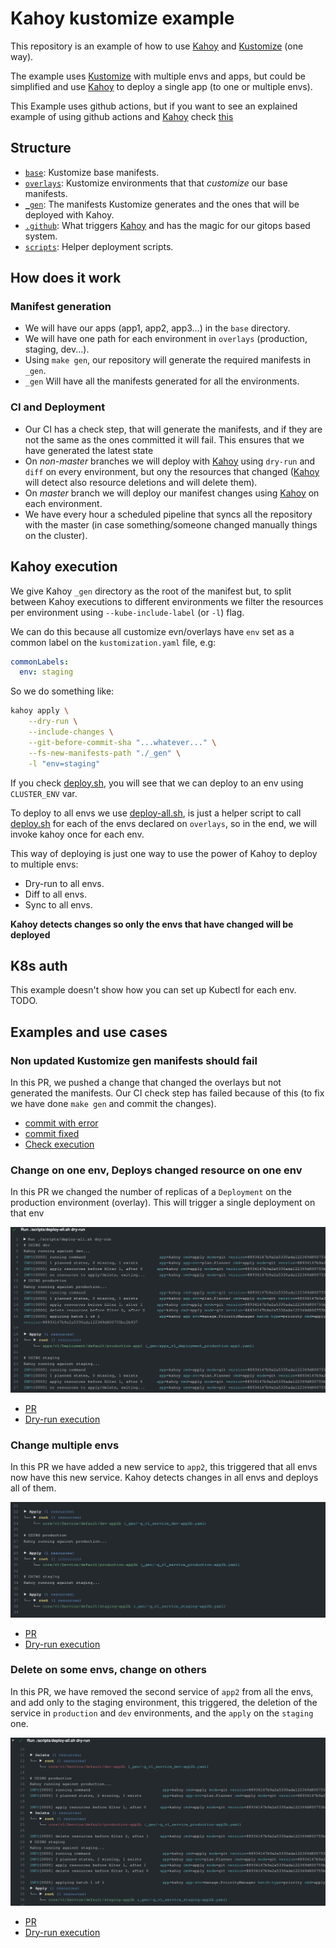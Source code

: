# Kahoy kustomize example

This repository is an example of how to use [Kahoy] and [Kustomize] (one way).

The example uses [Kustomize] with multiple envs and apps, but could be simplified and use [Kahoy] to deploy a single app (to one or multiple envs).

This Example uses github actions, but if you want to see an explained example of using github actions and [Kahoy] check [this][ga-kahoy-example]

## Structure

- [`base`](base): Kustomize base manifests.
- [`overlays`](overlays): Kustomize environments that that _customize_ our base manifests.
- [`_gen`](_gen): The manifests Kustomize generates and the ones that will be deployed with Kahoy.
- [`.github`](.github): What triggers [Kahoy] and has the magic for our gitops based system.
- [`scripts`](scripts): Helper deployment scripts.

## How does it work

### Manifest generation

- We will have our apps (app1, app2, app3...) in the `base` directory.
- We will have one path for each environment in `overlays` (production, staging, dev...).
- Using `make gen`, our repository will generate the required manifests in `_gen`.
- `_gen` Will have all the manifests generated for all the environments.

### CI and Deployment

- Our CI has a check step, that will generate the manifests, and if they are not the same as the ones committed it will fail. This ensures that we have generated the latest state
- On _non-master_ branches we will deploy with [Kahoy] using `dry-run` and `diff` on every environment, but ony the resources that changed ([Kahoy] will detect also resource deletions and will delete them).
- On _master_ branch we will deploy our manifest changes using [Kahoy] on each environment.
- We have every hour a scheduled pipeline that syncs all the repository with the master (in case something/someone changed manually things on the cluster).

## Kahoy execution

We give Kahoy `_gen` directory as the root of the manifest but, to split between Kahoy executions to different environments we filter the resources per environment using `--kube-include-label` (or `-l`) flag.

We can do this because all customize evn/overlays have `env` set as a common label on the `kustomization.yaml` file, e.g:

```yaml
commonLabels:
  env: staging
```

So we do something like:

```bash
kahoy apply \
    --dry-run \
    --include-changes \
    --git-before-commit-sha "...whatever..." \
    --fs-new-manifests-path "./_gen" \
    -l "env=staging"
```

If you check [deploy.sh](scripts/deploy.sh), you will see that we can deploy to an env using `CLUSTER_ENV` var.

To deploy to all envs we use [deploy-all.sh](scripts/deploy-all.sh), is just a helper script to call [deploy.sh](scripts/deploy.sh) for each of the envs declared on `overlays`, so in the end, we will invoke kahoy once for each env.

This way of deploying is just one way to use the power of Kahoy to deploy to multiple envs:

- Dry-run to all envs.
- Diff to all envs.
- Sync to all envs.

**Kahoy detects changes so only the envs that have changed will be deployed**

## K8s auth

This example doesn't show how you can set up Kubectl for each env. TODO.

## Examples and use cases

### Non updated Kustomize gen manifests should fail

In this PR, we pushed a change that changed the overlays but not generated the manifests. Our CI check step has failed because of this (to fix we have done `make gen` and commit the changes).

- [commit with error](https://github.com/slok/kahoy-kustomize-example/pull/3/commits/2ade2b1c0e8e25d808019ec8af9c28e9cbbd5473)
- [commit fixed](https://github.com/slok/kahoy-kustomize-example/pull/3/commits/8661d26a136e3249b5620e597f6da252da47b4a0)
- [Check execution](https://github.com/slok/kahoy-kustomize-example/runs/1062359894?check_suite_focus=true)

### Change on one env, Deploys changed resource on one env

In this PR we changed the number of replicas of a `Deployment` on the production environment (overlay). This will trigger a single deployment on that env

![kahoy dry-run](docs/img/single-env.png)

- [PR](https://github.com/slok/kahoy-kustomize-example/pull/3/)
- [Dry-run execution](https://github.com/slok/kahoy-kustomize-example/runs/1062370478)

### Change multiple envs

In this PR we have added a new service to `app2`, this triggered that all envs now have this new service. Kahoy detects changes in all envs and deploys all of them.

![kahoy dry-run](docs/img/multiple-env.png)

- [PR](https://github.com/slok/kahoy-kustomize-example/pull/4)
- [Dry-run execution](https://github.com/slok/kahoy-kustomize-example/runs/1062437228?check_suite_focus=true)

### Delete on some envs, change on others

In this PR, we have removed the second service of `app2` from all the envs, and add only to the staging environment, this triggered, the deletion of the service in `production` and `dev` environments, and the `apply` on the `staging` one.

![kahoy dry-run](docs/img/delete-svc.png)

- [PR](https://github.com/slok/kahoy-kustomize-example/pull/5)
- [Dry-run execution](https://github.com/slok/kahoy-kustomize-example/pull/5/checks?check_run_id=1062484964)

[kustomize]: https://kustomize.io/
[kahoy]: https://github.com/slok/kahoy
[ga-kahoy-example]: https://github.com/slok/kahoy-github-actions-example
